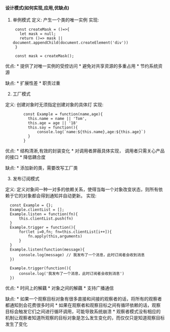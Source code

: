 #### 设计模式(如何实现,应用,优缺点)

1. 单例模式
定义: 产生一个类的唯一实例
实现: 
        
        const createMask = ()=>{
          let mask = null;
          return ()=> mask || document.appendChild(document.createElement('div'))
        }
        
        const mask = createMask();
      
优点:
    * 提供了对唯一实例的受控访问
    * 避免对共享资源的多重占用
    * 节约系统资源

缺点:
    * 扩展性差
    * 职责过重


2. 工厂模式

定义: 创建对象时无须指定创建对象的具体灯
实现:
```   
        const Example = function(name,age){
          this.name = name || 'Tom',
          this.age = age || '18'
          this.say = function(){
              console.log(`name:${this.name},age:${this.age}`)
          }
        }
```
优点:
    * 结构清淅,有效的封装变化 
    * 对调用者屏蔽具体实现， 调用者只需关心产品的接口
    * 降低耦合度

缺点:
    * 添加新的类，需要改写工厂类


3. 发布订阅模式

定义: 定义对象间一种一对多的依赖关系，使得当每一个对象改变状态，则所有依赖于它的对象都会得到通知并自动更新。
实现: 

      const Example = {};
      Example.clientList = [];
      Example.listen = function(fn){
          this.clientList.push(fn)
      }
      Example.trigger = function(){
          for(let i=0,fn; fn=this.clientList[i++]){
              fn.apply(this,arguments)
          }
      }    
      Example.listen(function(message){
          console.log(message) // 我发布了一个消息，此时订阅者会收到消息
      })  
    
      Example.trigger(function(){
          console.log('我发布了一个消息，此时订阅者会收到消息')
      })
优点:
    * 时间上的解藕 
    * 对象之间的解藕
    * 支持广播通信


缺点:
    * 如果一个观察目标对象有很多直接和间接的观察者的话，将所有的观察者都通知到会花费很多时间
    * 如果在观察者和观察目标之间有循环依赖的话，观察目标会触发它们之间进行循环调用，可能导致系统崩溃
    * 观察者模式没有相应的机制让观察者知道所观察的目标对象是怎么发生变化的，而仅仅只是知道观察目标发生了变化